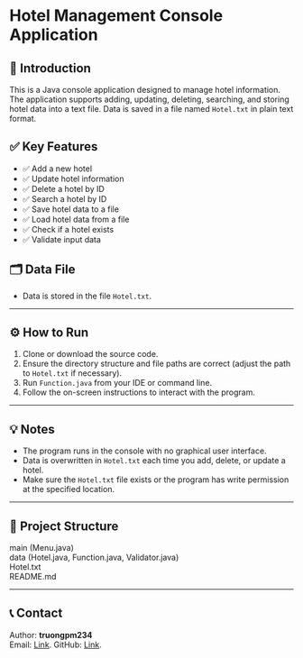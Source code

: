 # Hotel Management Console Application

## 📌 Introduction

This is a Java console application designed to manage hotel information. The application supports adding, updating, deleting, searching, and storing hotel data into a text file. Data is saved in a file named `Hotel.txt` in plain text format.

## ✅ Key Features

- ✅ Add a new hotel  
- ✅ Update hotel information  
- ✅ Delete a hotel by ID  
- ✅ Search a hotel by ID  
- ✅ Save hotel data to a file  
- ✅ Load hotel data from a file  
- ✅ Check if a hotel exists  
- ✅ Validate input data  

## 🗂️ Data File

- Data is stored in the file `Hotel.txt`.
___

## ⚙️ How to Run

1. Clone or download the source code.  
2. Ensure the directory structure and file paths are correct (adjust the path to `Hotel.txt` if necessary).  
3. Run `Function.java` from your IDE or command line.  
4. Follow the on-screen instructions to interact with the program.
___

## 💡 Notes

- The program runs in the console with no graphical user interface.  
- Data is overwritten in `Hotel.txt` each time you add, delete, or update a hotel.  
- Make sure the `Hotel.txt` file exists or the program has write permission at the specified location.
___

## 📁 Project Structure
main (Menu.java) <br>
data (Hotel.java,  Function.java, Validator.java) <br>
Hotel.txt<br>
README.md
___

## 📞 Contact

Author: **truongpm234**  
Email: [Link](phamminhtruong2032004@gmail.com).
GitHub: [Link](https://github.com/truongpm234).
